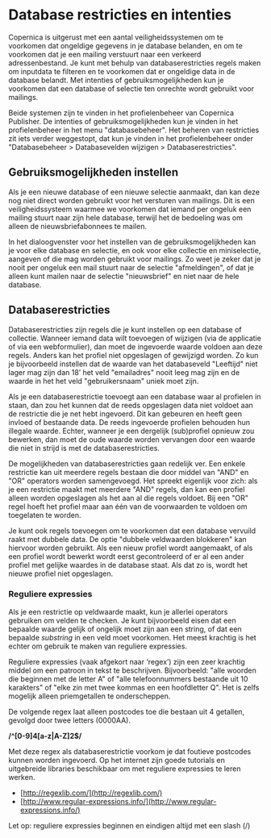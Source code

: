 # Database restricties en intenties

Copernica is uitgerust met een aantal veiligheidssystemen om te voorkomen
dat ongeldige gegevens in je database belanden, en om te voorkomen dat je
een mailing verstuurt naar een verkeerd adressenbestand. Je kunt met
behulp van databaserestricties regels maken om inputdata te filteren en
te voorkomen dat er ongeldige data in de database belandt. Met intenties of
gebruiksmogelijkheden kun je voorkomen dat een database of selectie ten
onrechte wordt gebruikt voor mailings.

Beide systemen zijn te vinden in het profielenbeheer van Copernica Publisher.
De intenties of gebruiksmogelijkheden kun je vinden in het profielenbeheer
in het menu "databasebeheer". Het beheren van restricties zit iets verder
weggestopt, dat kun je vinden in het profielenbeheer onder "Databasebeheer >
Databasevelden wijzigen > Databaserestricties".


## Gebruiksmogelijkheden instellen

Als je een nieuwe database of een nieuwe selectie aanmaakt, dan kan deze
nog niet direct worden gebruikt voor het versturen van mailings. Dit is een 
veiligheidssysteem waarmee we voorkomen dat iemand per ongeluk een mailing 
stuurt naar zijn hele database, terwijl het de bedoeling was om alleen de 
nieuwsbriefabonnees te mailen.

In het dialoogvenster voor het instellen van de gebruiksmogelijkheden kan
je voor elke database en selectie, en ook voor elke collectie en miniselectie,
aangeven of die mag worden gebruikt voor mailings. Zo weet je zeker dat je 
nooit per ongeluk een mail stuurt naar de selectie "afmeldingen", of dat je
alleen kunt mailen naar de selectie "nieuwsbrief" en niet naar de hele database.


## Databaserestricties

Databaserestricties zijn regels die je kunt instellen op een database of
collectie. Wanneer iemand data wilt toevoegen of wijzigen (via de applicatie of 
via een webformulier), dan moet de ingevoerde waarde voldoen aan deze regels. 
Anders kan het profiel niet opgeslagen of gewijzigd worden. Zo kun je bijvoorbeeld
instellen dat de waarde van het databaseveld "Leeftijd" niet lager mag zijn dan
18’ het veld "emailadres" nooit leeg mag zijn en de waarde in het het
veld "gebruikersnaam" uniek moet zijn.

Als je een databaserestrictie toevoegt aan een database waar al profielen in 
staan, dan zou het kunnen dat de reeds opgeslagen data niet voldoet aan de 
restrictie die je net hebt ingevoerd. Dit kan gebeuren en heeft geen invloed
of bestaande data. De reeds ingevoerde profielen behouden hun illegale waarde. 
Echter, wanneer je een dergelijk (sub)profiel opnieuw zou bewerken, dan moet 
de oude waarde worden vervangen door een waarde die niet in strijd is met de 
databaserestricties.

De mogelijkheden van databaserestricties gaan redelijk ver. Een enkele restrictie
kan uit meerdere regels bestaan die door middel van "AND" en "OR" operators worden
samengevoegd. Het spreekt eigenlijk voor zich: als je een restrictie maakt met
meerdere "AND" regels, dan kan een profiel alleen worden opgeslagen als het aan
al die regels voldoet. Bij een "OR" regel hoeft het profiel maar aan één van de 
voorwaarden te voldoen om toegelaten te worden.

Je kunt ook regels toevoegen om te voorkomen dat een database vervuild raakt 
met dubbele data. De optie "dubbele veldwaarden blokkeren" kan hiervoor worden
gebruikt. Als een nieuw profiel wordt aangemaakt, of als een profiel wordt
bewerkt wordt eerst gecontroleerd of er al een ander profiel met gelijke
waardes in de database staat. Als dat zo is, wordt het nieuwe profiel niet 
opgeslagen.


### Reguliere expressies

Als je een restrictie op veldwaarde maakt, kun je allerlei operators gebruiken
om velden te checken. Je kunt bijvoorbeeld eisen dat een bepaalde waarde gelijk
of ongelijk moet zijn aan een string, of dat een bepaalde *substring* in een
veld moet voorkomen. Het meest krachtig is het echter om gebruik te maken
van reguliere expressies.

Reguliere expressies (vaak afgekort naar ‘regex’) zijn een zeer krachtig middel 
om een patroon in tekst te beschrijven. Bijvoorbeeld: "alle woorden die beginnen 
met de letter A" of "alle telefoonnummers bestaande uit 10 karakters" of "elke 
zin met twee kommas en een hoofdletter Q". Het is zelfs mogelijk alleen 
priemgetallen te onderscheppen.

De volgende regex laat alleen postcodes toe die bestaan uit 4 getallen,
gevolgd door twee letters (0000AA).

**/\^[0-9]4[a-z|A-Z]2\$/**

Met deze regex als databaserestrictie voorkom je dat foutieve postcodes
kunnen worden ingevoerd. Op het internet zijn goede tutorials en
uitgebreide libraries beschikbaar om met reguliere expressies te leren werken.

-   [http://regexlib.com/](http://regexlib.com/)
-   [http://www.regular-expressions.info/](http://www.regular-expressions.info/)

Let op: reguliere expressies beginnen en eindigen altijd met een slash (/)

